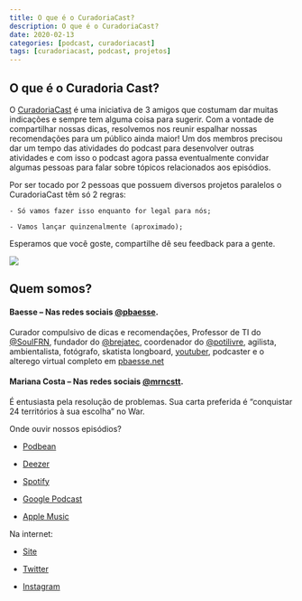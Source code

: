 ```yaml
---
title: O que é o CuradoriaCast?
description: O que é o CuradoriaCast?
date: 2020-02-13
categories: [podcast, curadoriacast]
tags: [curadoriacast, podcast, projetos]
---
```



## O que é o Curadoria Cast?

O [CuradoriaCast](https://www.curadoriacast.net/) é uma iniciativa de 3 amigos que costumam dar muitas indicações e sempre tem alguma coisa para sugerir. Com a vontade de compartilhar nossas dicas, resolvemos nos reunir espalhar nossas recomendações para um público ainda maior! Um dos membros precisou dar um tempo das atividades do podcast para desenvolver outras atividades e com isso o podcast agora passa eventualmente convidar algumas pessoas para falar sobre tópicos relacionados aos episódios.



Por ser tocado por 2 pessoas que possuem diversos projetos paralelos o CuradoriaCast têm só 2 regras:



    - Só vamos fazer isso enquanto for legal para nós;

    - Vamos lançar quinzenalmente (aproximado);

Esperamos que você goste, compartilhe dê seu feedback para a gente.

![](https://i.imgur.com/RmGZ1zn.jpg)



## Quem somos?



#### Baesse – Nas redes sociais [@pbaesse](#).



Curador compulsivo de dicas e recomendações, Professor de TI do [@SouIFRN](https://twitter.com/souifrn), fundador do [@brejatec](https://twitter.com/brejatec), coordenador do [@potilivre](https://www.potilivre.org/), agilista, ambientalista, fotógrafo, skatista longboard, [youtuber](https://www.youtube.com/user/pBaesse/featured?disable_polymer=1), podcaster e o alterego virtual completo em [pbaesse.net](#)



#### Mariana Costa – Nas redes sociais [@mrncstt](https://mrncstt.github.io/).



É entusiasta pela resolução de problemas. Sua carta preferida é “conquistar 24 territórios à sua escolha” no War.







Onde ouvir nossos episódios?

 - [Podbean](https://curadoriacast.podbean.com/)

 - [Deezer](https://www.deezer.com/br/show/842422)

 - [Spotify](https://open.spotify.com/show/6WQXHqLTBxOi6a4wSPbCgC)

 - [Google Podcast](https://podcasts.google.com/?feed=aHR0cHM6Ly9mZWVkLnBvZGJlYW4uY29tL2N1cmFkb3JpYWNhc3QvZmVlZC54bWw)

 - [Apple Music](https://podcasts.apple.com/us/podcast/curadoriacast/id1497631234)



Na internet:

 - [Site](https://curadoriacast.net/)

 - [Twitter](https://twitter.com/curadoriacast)

 - [Instagram](https://www.instagram.com/curadoriacast_/)


